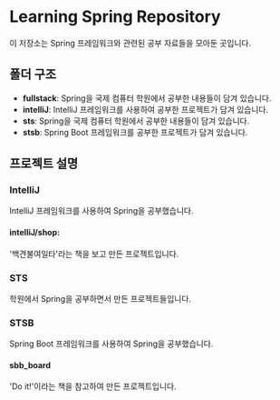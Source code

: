 # Learning Spring Repository

이 저장소는 Spring 프레임워크와 관련된 공부 자료들을 모아둔 곳입니다.

## 폴더 구조

- **fullstack**: Spring을 국제 컴퓨터 학원에서 공부한 내용들이 담겨 있습니다.
- **intelliJ**: IntelliJ 프레임워크를 사용하여 공부한 프로젝트가 담겨 있습니다.
- **sts**: Spring을 국제 컴퓨터 학원에서 공부한 내용들이 담겨 있습니다.
- **stsb**: Spring Boot 프레임워크를 공부한 프로젝트가 담겨 있습니다.

## 프로젝트 설명

### IntelliJ

IntelliJ 프레임워크를 사용하여 Spring을 공부했습니다.

#### intelliJ/shop:

'백견불여일타'라는 책을 보고 만든 프로젝트입니다. 

### STS

학원에서 Spring을 공부하면서 만든 프로젝트들입니다.

### STSB

Spring Boot 프레임워크를 사용하여 Spring을 공부했습니다.

#### sbb_board

'Do it!'이라는 책을 참고하여 만든 프로젝트입니다.
